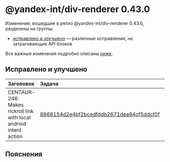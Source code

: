 # @yandex-int/div-renderer 0.43.0

<!-- ЧЕЛОВЕЧЕСКОЕ ВСТУПЛЕНИЕ -->

Изменения, вошедшие в релиз @yandex-int/div-renderer 0.43.0, разделены на группы:

* [исправлено и улучшено](#Исправлено-и-улучшено) — различные исправления, не затрагивающие API блоков

Все важные изменения подробно описаны [ниже](#Пояснения).

## Исправлено и улучшено

| Заголовок                                                         | Задача                                     | PR  |
| :---------------------------------------------------------------- | :----------------------------------------- | :-- |
| CENTAUR-246: Makes rickroll link with local android intent action | [8868154d2e4bf2bcedfddb2671dea94cf5ddcf0f] | N/A |

## Пояснения

[8868154d2e4bf2bcedfddb2671dea94cf5ddcf0f]: https://a.yandex-team.ru/arc_vcs/commit/8868154d2e4bf2bcedfddb2671dea94cf5ddcf0f
